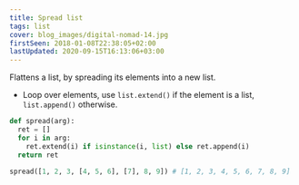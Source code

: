 ```yaml
---
title: Spread list
tags: list
cover: blog_images/digital-nomad-14.jpg
firstSeen: 2018-01-08T22:38:05+02:00
lastUpdated: 2020-09-15T16:13:06+03:00
---
```


Flattens a list, by spreading its elements into a new list.

- Loop over elements, use `list.extend()` if the element is a list, `list.append()` otherwise.

```py
def spread(arg):
  ret = []
  for i in arg:
    ret.extend(i) if isinstance(i, list) else ret.append(i)
  return ret
```

```py
spread([1, 2, 3, [4, 5, 6], [7], 8, 9]) # [1, 2, 3, 4, 5, 6, 7, 8, 9]
```
